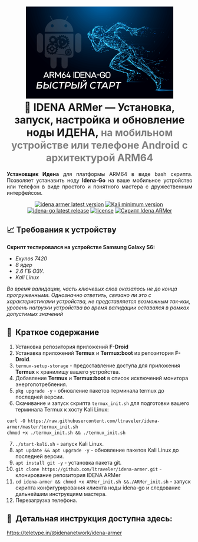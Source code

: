 <h1 align="center">
  <img alt="IDENA ARMer Bash Скрипт - быстрый способ установить ноду Идена (idena-go) на телефон или другой устройство Android" src="https://raw.githubusercontent.com/ltraveler/ltraveler/main/images/IDENA_ARMer_400_ru.png"/><br/>
  🦾 IDENA ARMer — Установка, запуск, настройка и обновление ноды ИДЕНА, <span style="font-size: 95%; color: gray;">на мобильном устройстве или телефоне Android с архитектурой ARM64</span>
</h1>

<p align="justify"><b>Установщик Идена</b> для платформы ARM64 в виде bash скрипта. Позволяет устанавить ноду <b>Idena-Go</b> на ваше мобильное устройство или телефон в виде простого и понятного мастера с дружественным интерфейсом.</p>

<p align="center"><a href="https://github.com/ltraveler/idena-runner/releases/latest" target="_blank"><img src="https://img.shields.io/badge/версия-v0.1.0-blue?style=for-the-badge&logo=none" alt="idena armer latest version" /></a>&nbsp;<a href="https://wiki.ubuntu.com/FocalFossa/ReleaseNotes" target="_blank"><img src="https://img.shields.io/badge/Kali-20.04(LTS)+-00ADD8?style=for-the-badge&logo=none" alt="Kali minimum version" /></a>&nbsp;<a href="https://github.com/ltraveler/idena-runner/blob/main/CHANGELOG.md" target="_blank"><img src="https://img.shields.io/badge/Build-Stable-success?style=for-the-badge&logo=none" alt="idena-go latest release" /></a>&nbsp;<a href="https://www.gnu.org/licenses/quick-guide-gplv3.html" target="_blank"><img src="https://img.shields.io/badge/лицензия-GPL3.0-red?style=for-the-badge&logo=none" alt="license" /></a>&nbsp;<a href="https://github.com/ltraveler/idena-armer/blob/master/README.md" target="_blank"><img src="https://img.shields.io/badge/readme-ENGLISH-orange?style=for-the-badge&logo=none" alt="Скрипт Idena ARMer" /></a></p>

## 📈 Требования к устройству

**Скрипт тестировался на устройстве Samsung Galaxy S6:**
* _Exynos 7420_
* _8 ядер_
* _2.6 ГБ ОЗУ._
* _Kali Linux_

_Во время валидации, часть ключевых слов оказалось не до конца прогруженными. Однозначно ответить, связано ли это с характеристиками устройства, не представляется возможным так-как, уровень нагрузки устройства во время валидации оставался в рамках допустимых значений_

## 🚀&nbsp; Краткое содержание
1. Установка репозитория приложений **F-Droid**
2. Устанавка приложений **Termux** и **Termux:boot** из репозитория **F-Droid**.
3. `termux-setup-storage` - предоставление доступа для приложения **Termux** к хранилищу вашего устройства.
4. Добавление **Termux** и **Termux:boot** в список исключений монитора энергопотребления.
5. `pkg upgrade -y` - обновление пакетов терминала termux до последней версии.
6. Скачивание и запуск скрипта `termux_init.sh` для подготовки вашего терминала Termux к хосту Kali Linux:
```
curl -O https://raw.githubusercontent.com/ltraveler/idena-armer/master/termux_init.sh
chmod +x ./termux_init.sh && ./termux_init.sh
```
7. `./start-kali.sh` - запуск Kali Linux.
8. `apt update && apt upgrade -y` - обновление пакетов Kali Linux до последней версии.
9. `apt install git -y` - установка пакета git.
10. `git clone https://github.com/ltraveler/idena-armer.git` - клонирование репозитория IDENA ARMer
11. `cd idena-armer && chmod +x ARMer_init.sh &&./ARMer_init.sh` - запуск скрипта конфигурирования клиента ноды idena-go и следование дальнейшим инструкциям мастера.
12. Перезагрузка телефона.


## 📗&nbsp; Детальная инструкция доступна здесь:
https://teletype.in/@idenanetwork/idena-armer

